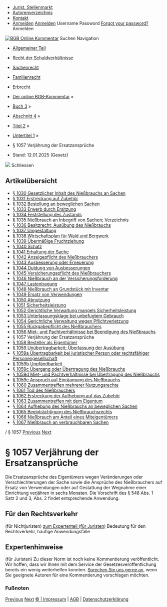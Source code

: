   * [Jurist. Stellenmarkt](https://bgb.kommentar.de/Buch-3/Abschnitt-4/Titel-2/Untertitel-1/</job-board> "Jurist. Stellenmarkt")
  * [Autorenverzeichnis](https://bgb.kommentar.de/Buch-3/Abschnitt-4/Titel-2/Untertitel-1/</Autorenverzeichnis> "Autorenverzeichnis")
  * [Kontakt](https://bgb.kommentar.de/Buch-3/Abschnitt-4/Titel-2/Untertitel-1/</Kontakt>)
  * [Anmelden](https://bgb.kommentar.de/Buch-3/Abschnitt-4/Titel-2/Untertitel-1/<#login> "show login form") [Anmelden](https://bgb.kommentar.de/Buch-3/Abschnitt-4/Titel-2/Untertitel-1/<#> "hide login form") Username Password
[Forgot your password?](https://bgb.kommentar.de/Buch-3/Abschnitt-4/Titel-2/Untertitel-1/</user/forgotpassword>) Anmelden 


[![BGB Online Kommentar](https://bgb.kommentar.de/extension/bgb/design/bgb/images/logo.png)](https://bgb.kommentar.de/Buch-3/Abschnitt-4/Titel-2/Untertitel-1/</> "BGB Online Kommentar")
Suchen
Navigation
  * [Allgemeiner Teil](https://bgb.kommentar.de/Buch-3/Abschnitt-4/Titel-2/Untertitel-1/</Buch-1>)
  * [Recht der Schuldverhältnisse](https://bgb.kommentar.de/Buch-3/Abschnitt-4/Titel-2/Untertitel-1/</Buch-2>)
  * [Sachenrecht](https://bgb.kommentar.de/Buch-3/Abschnitt-4/Titel-2/Untertitel-1/</Buch-3>)
  * [Familienrecht](https://bgb.kommentar.de/Buch-3/Abschnitt-4/Titel-2/Untertitel-1/</Buch-4>)
  * [Erbrecht](https://bgb.kommentar.de/Buch-3/Abschnitt-4/Titel-2/Untertitel-1/</Buch-5>)


  * [Der online BGB-Kommentar](https://bgb.kommentar.de/Buch-3/Abschnitt-4/Titel-2/Untertitel-1/</>) »
  * [Buch 3](https://bgb.kommentar.de/Buch-3/Abschnitt-4/Titel-2/Untertitel-1/</Buch-3>) »
  * [Abschnitt 4](https://bgb.kommentar.de/Buch-3/Abschnitt-4/Titel-2/Untertitel-1/</Buch-3/Abschnitt-4>) »
  * [Titel 2](https://bgb.kommentar.de/Buch-3/Abschnitt-4/Titel-2/Untertitel-1/</Buch-3/Abschnitt-4/Titel-2>) »
  * [Untertitel 1](https://bgb.kommentar.de/Buch-3/Abschnitt-4/Titel-2/Untertitel-1/</Buch-3/Abschnitt-4/Titel-2/Untertitel-1>) »
  * § 1057 Verjährung der Ersatzansprüche 
  * Stand: 12.01.2025 (Gesetz) 


![](https://vg01.met.vgwort.de/na/1c9909529ead4f509072c06d9081a7d5)
Schliessen 
## Artikelübersicht
  * [ § 1030 Gesetzlicher Inhalt des Nießbrauchs an Sachen ](https://bgb.kommentar.de/Buch-3/Abschnitt-4/Titel-2/Untertitel-1/</Buch-3/Abschnitt-4/Titel-2/Untertitel-1/Gesetzlicher-Inhalt-des-Niessbrauchs-an-Sachen>)
  * [ § 1031 Erstreckung auf Zubehör ](https://bgb.kommentar.de/Buch-3/Abschnitt-4/Titel-2/Untertitel-1/</Buch-3/Abschnitt-4/Titel-2/Untertitel-1/Erstreckung-auf-Zubehoer>)
  * [ § 1032 Bestellung an beweglichen Sachen ](https://bgb.kommentar.de/Buch-3/Abschnitt-4/Titel-2/Untertitel-1/</Buch-3/Abschnitt-4/Titel-2/Untertitel-1/Bestellung-an-beweglichen-Sachen>)
  * [ § 1033 Erwerb durch Ersitzung ](https://bgb.kommentar.de/Buch-3/Abschnitt-4/Titel-2/Untertitel-1/</Buch-3/Abschnitt-4/Titel-2/Untertitel-1/Erwerb-durch-Ersitzung>)
  * [ § 1034 Feststellung des Zustands ](https://bgb.kommentar.de/Buch-3/Abschnitt-4/Titel-2/Untertitel-1/</Buch-3/Abschnitt-4/Titel-2/Untertitel-1/Feststellung-des-Zustands>)
  * [ § 1035 Nießbrauch an Inbegriff von Sachen; Verzeichnis ](https://bgb.kommentar.de/Buch-3/Abschnitt-4/Titel-2/Untertitel-1/</Buch-3/Abschnitt-4/Titel-2/Untertitel-1/Niessbrauch-an-Inbegriff-von-Sachen-Verzeichnis>)
  * [ § 1036 Besitzrecht; Ausübung des Nießbrauchs ](https://bgb.kommentar.de/Buch-3/Abschnitt-4/Titel-2/Untertitel-1/</Buch-3/Abschnitt-4/Titel-2/Untertitel-1/Besitzrecht-Ausuebung-des-Niessbrauchs>)
  * [ § 1037 Umgestaltung ](https://bgb.kommentar.de/Buch-3/Abschnitt-4/Titel-2/Untertitel-1/</Buch-3/Abschnitt-4/Titel-2/Untertitel-1/Umgestaltung>)
  * [ § 1038 Wirtschaftsplan für Wald und Bergwerk ](https://bgb.kommentar.de/Buch-3/Abschnitt-4/Titel-2/Untertitel-1/</Buch-3/Abschnitt-4/Titel-2/Untertitel-1/Wirtschaftsplan-fuer-Wald-und-Bergwerk>)
  * [ § 1039 Übermäßige Fruchtziehung ](https://bgb.kommentar.de/Buch-3/Abschnitt-4/Titel-2/Untertitel-1/</Buch-3/Abschnitt-4/Titel-2/Untertitel-1/Uebermaessige-Fruchtziehung>)
  * [ § 1040 Schatz ](https://bgb.kommentar.de/Buch-3/Abschnitt-4/Titel-2/Untertitel-1/</Buch-3/Abschnitt-4/Titel-2/Untertitel-1/Schatz>)
  * [ § 1041 Erhaltung der Sache ](https://bgb.kommentar.de/Buch-3/Abschnitt-4/Titel-2/Untertitel-1/</Buch-3/Abschnitt-4/Titel-2/Untertitel-1/Erhaltung-der-Sache>)
  * [ § 1042 Anzeigepflicht des Nießbrauchers ](https://bgb.kommentar.de/Buch-3/Abschnitt-4/Titel-2/Untertitel-1/</Buch-3/Abschnitt-4/Titel-2/Untertitel-1/Anzeigepflicht-des-Niessbrauchers>)
  * [ § 1043 Ausbesserung oder Erneuerung ](https://bgb.kommentar.de/Buch-3/Abschnitt-4/Titel-2/Untertitel-1/</Buch-3/Abschnitt-4/Titel-2/Untertitel-1/Ausbesserung-oder-Erneuerung>)
  * [ § 1044 Duldung von Ausbesserungen ](https://bgb.kommentar.de/Buch-3/Abschnitt-4/Titel-2/Untertitel-1/</Buch-3/Abschnitt-4/Titel-2/Untertitel-1/Duldung-von-Ausbesserungen>)
  * [ § 1045 Versicherungspflicht des Nießbrauchers ](https://bgb.kommentar.de/Buch-3/Abschnitt-4/Titel-2/Untertitel-1/</Buch-3/Abschnitt-4/Titel-2/Untertitel-1/Versicherungspflicht-des-Niessbrauchers>)
  * [ § 1046 Nießbrauch an der Versicherungsforderung ](https://bgb.kommentar.de/Buch-3/Abschnitt-4/Titel-2/Untertitel-1/</Buch-3/Abschnitt-4/Titel-2/Untertitel-1/Niessbrauch-an-der-Versicherungsforderung>)
  * [ § 1047 Lastentragung ](https://bgb.kommentar.de/Buch-3/Abschnitt-4/Titel-2/Untertitel-1/</Buch-3/Abschnitt-4/Titel-2/Untertitel-1/Lastentragung>)
  * [ § 1048 Nießbrauch an Grundstück mit Inventar ](https://bgb.kommentar.de/Buch-3/Abschnitt-4/Titel-2/Untertitel-1/</Buch-3/Abschnitt-4/Titel-2/Untertitel-1/Niessbrauch-an-Grundstueck-mit-Inventar>)
  * [ § 1049 Ersatz von Verwendungen ](https://bgb.kommentar.de/Buch-3/Abschnitt-4/Titel-2/Untertitel-1/</Buch-3/Abschnitt-4/Titel-2/Untertitel-1/Ersatz-von-Verwendungen>)
  * [ § 1050 Abnutzung ](https://bgb.kommentar.de/Buch-3/Abschnitt-4/Titel-2/Untertitel-1/</Buch-3/Abschnitt-4/Titel-2/Untertitel-1/Abnutzung>)
  * [ § 1051 Sicherheitsleistung ](https://bgb.kommentar.de/Buch-3/Abschnitt-4/Titel-2/Untertitel-1/</Buch-3/Abschnitt-4/Titel-2/Untertitel-1/Sicherheitsleistung>)
  * [ § 1052 Gerichtliche Verwaltung mangels Sicherheitsleistung ](https://bgb.kommentar.de/Buch-3/Abschnitt-4/Titel-2/Untertitel-1/</Buch-3/Abschnitt-4/Titel-2/Untertitel-1/Gerichtliche-Verwaltung-mangels-Sicherheitsleistung>)
  * [ § 1053 Unterlassungsklage bei unbefugtem Gebrauch ](https://bgb.kommentar.de/Buch-3/Abschnitt-4/Titel-2/Untertitel-1/</Buch-3/Abschnitt-4/Titel-2/Untertitel-1/Unterlassungsklage-bei-unbefugtem-Gebrauch>)
  * [ § 1054 Gerichtliche Verwaltung wegen Pflichtverletzung ](https://bgb.kommentar.de/Buch-3/Abschnitt-4/Titel-2/Untertitel-1/</Buch-3/Abschnitt-4/Titel-2/Untertitel-1/Gerichtliche-Verwaltung-wegen-Pflichtverletzung>)
  * [ § 1055 Rückgabepflicht des Nießbrauchers ](https://bgb.kommentar.de/Buch-3/Abschnitt-4/Titel-2/Untertitel-1/</Buch-3/Abschnitt-4/Titel-2/Untertitel-1/Rueckgabepflicht-des-Niessbrauchers>)
  * [ § 1056 Miet- und Pachtverhältnisse bei Beendigung des Nießbrauchs ](https://bgb.kommentar.de/Buch-3/Abschnitt-4/Titel-2/Untertitel-1/</Buch-3/Abschnitt-4/Titel-2/Untertitel-1/Miet-und-Pachtverhaeltnisse-bei-Beendigung-des-Niessbrauchs>)
  * § 1057 Verjährung der Ersatzansprüche 
  * [ § 1058 Besteller als Eigentümer ](https://bgb.kommentar.de/Buch-3/Abschnitt-4/Titel-2/Untertitel-1/</Buch-3/Abschnitt-4/Titel-2/Untertitel-1/Besteller-als-Eigentuemer>)
  * [ § 1059 Unübertragbarkeit; Überlassung der Ausübung ](https://bgb.kommentar.de/Buch-3/Abschnitt-4/Titel-2/Untertitel-1/</Buch-3/Abschnitt-4/Titel-2/Untertitel-1/Unuebertragbarkeit-Ueberlassung-der-Ausuebung>)
  * [ § 1059a Übertragbarkeit bei juristischer Person oder rechtsfähiger Personengesellschaft ](https://bgb.kommentar.de/Buch-3/Abschnitt-4/Titel-2/Untertitel-1/</Buch-3/Abschnitt-4/Titel-2/Untertitel-1/Uebertragbarkeit-bei-juristischer-Person-oder-rechtsfaehiger-Personengesellschaft>)
  * [ § 1059b Unpfändbarkeit ](https://bgb.kommentar.de/Buch-3/Abschnitt-4/Titel-2/Untertitel-1/</Buch-3/Abschnitt-4/Titel-2/Untertitel-1/Unpfaendbarkeit>)
  * [ § 1059c Übergang oder Übertragung des Nießbrauchs ](https://bgb.kommentar.de/Buch-3/Abschnitt-4/Titel-2/Untertitel-1/</Buch-3/Abschnitt-4/Titel-2/Untertitel-1/Uebergang-oder-Uebertragung-des-Niessbrauchs>)
  * [ § 1059d Miet- und Pachtverhältnisse bei Übertragung des Nießbrauchs ](https://bgb.kommentar.de/Buch-3/Abschnitt-4/Titel-2/Untertitel-1/</Buch-3/Abschnitt-4/Titel-2/Untertitel-1/Miet-und-Pachtverhaeltnisse-bei-Uebertragung-des-Niessbrauchs>)
  * [ § 1059e Anspruch auf Einräumung des Nießbrauchs ](https://bgb.kommentar.de/Buch-3/Abschnitt-4/Titel-2/Untertitel-1/</Buch-3/Abschnitt-4/Titel-2/Untertitel-1/Anspruch-auf-Einraeumung-des-Niessbrauchs>)
  * [ § 1060 Zusammentreffen mehrerer Nutzungsrechte ](https://bgb.kommentar.de/Buch-3/Abschnitt-4/Titel-2/Untertitel-1/</Buch-3/Abschnitt-4/Titel-2/Untertitel-1/Zusammentreffen-mehrerer-Nutzungsrechte>)
  * [ § 1061 Tod des Nießbrauchers ](https://bgb.kommentar.de/Buch-3/Abschnitt-4/Titel-2/Untertitel-1/</Buch-3/Abschnitt-4/Titel-2/Untertitel-1/Tod-des-Niessbrauchers>)
  * [ § 1062 Erstreckung der Aufhebung auf das Zubehör ](https://bgb.kommentar.de/Buch-3/Abschnitt-4/Titel-2/Untertitel-1/</Buch-3/Abschnitt-4/Titel-2/Untertitel-1/Erstreckung-der-Aufhebung-auf-das-Zubehoer>)
  * [ § 1063 Zusammentreffen mit dem Eigentum ](https://bgb.kommentar.de/Buch-3/Abschnitt-4/Titel-2/Untertitel-1/</Buch-3/Abschnitt-4/Titel-2/Untertitel-1/Zusammentreffen-mit-dem-Eigentum>)
  * [ § 1064 Aufhebung des Nießbrauchs an beweglichen Sachen ](https://bgb.kommentar.de/Buch-3/Abschnitt-4/Titel-2/Untertitel-1/</Buch-3/Abschnitt-4/Titel-2/Untertitel-1/Aufhebung-des-Niessbrauchs-an-beweglichen-Sachen>)
  * [ § 1065 Beeinträchtigung des Nießbrauchsrechts ](https://bgb.kommentar.de/Buch-3/Abschnitt-4/Titel-2/Untertitel-1/</Buch-3/Abschnitt-4/Titel-2/Untertitel-1/Beeintraechtigung-des-Niessbrauchsrechts>)
  * [ § 1066 Nießbrauch am Anteil eines Miteigentümers ](https://bgb.kommentar.de/Buch-3/Abschnitt-4/Titel-2/Untertitel-1/</Buch-3/Abschnitt-4/Titel-2/Untertitel-1/Niessbrauch-am-Anteil-eines-Miteigentuemers>)
  * [ § 1067 Nießbrauch an verbrauchbaren Sachen ](https://bgb.kommentar.de/Buch-3/Abschnitt-4/Titel-2/Untertitel-1/</Buch-3/Abschnitt-4/Titel-2/Untertitel-1/Niessbrauch-an-verbrauchbaren-Sachen>)


/ § 1057 
[Previous](https://bgb.kommentar.de/Buch-3/Abschnitt-4/Titel-2/Untertitel-1/</Buch-3/Abschnitt-4/Titel-2/Untertitel-1/Miet-und-Pachtverhaeltnisse-bei-Beendigung-des-Niessbrauchs> "§ 1056 Miet- und Pachtverhältnisse bei Beendigung des Nießbrauchs") [Next](https://bgb.kommentar.de/Buch-3/Abschnitt-4/Titel-2/Untertitel-1/</Buch-3/Abschnitt-4/Titel-2/Untertitel-1/Besteller-als-Eigentuemer> "§ 1058 Besteller als Eigentümer")
# § 1057 Verjährung der Ersatzansprüche
Die Ersatzansprüche des Eigentümers wegen Veränderungen oder Verschlechterungen der Sache sowie die Ansprüche des Nießbrauchers auf Ersatz von Verwendungen oder auf Gestattung der Wegnahme einer Einrichtung verjähren in sechs Monaten. Die Vorschrift des § 548 Abs. 1 Satz 2 und 3, Abs. 2 findet entsprechende Anwendung.
## Für den Rechtsverkehr 
(für Nichtjuristen)
[zum Expertenteil (für Juristen)](https://bgb.kommentar.de/Buch-3/Abschnitt-4/Titel-2/Untertitel-1/<#expertenhinweise>)
Bedeutung für den Rechtsverkehr, häufige Anwendungsfälle
## Expertenhinweise
(für Juristen)
Zu dieser Norm ist noch keine Kommentierung veröffentlicht. Wir hoffen, dass wir Ihnen mit dem Service der Gesetzesveröffentlichung bereits ein wenig weiterhelfen konnten. [Sprechen Sie uns gerne an](https://bgb.kommentar.de/Buch-3/Abschnitt-4/Titel-2/Untertitel-1/</Kontakt>), wenn Sie geeignete Autoren für eine Kommentierung vorschlagen möchten. 
### Fußnoten
[Previous](https://bgb.kommentar.de/Buch-3/Abschnitt-4/Titel-2/Untertitel-1/</Buch-3/Abschnitt-4/Titel-2/Untertitel-1/Miet-und-Pachtverhaeltnisse-bei-Beendigung-des-Niessbrauchs> "§ 1056 Miet- und Pachtverhältnisse bei Beendigung des Nießbrauchs") [Next](https://bgb.kommentar.de/Buch-3/Abschnitt-4/Titel-2/Untertitel-1/</Buch-3/Abschnitt-4/Titel-2/Untertitel-1/Besteller-als-Eigentuemer> "§ 1058 Besteller als Eigentümer")
[© | Impressum](https://bgb.kommentar.de/Buch-3/Abschnitt-4/Titel-2/Untertitel-1/</Kontakt>) | [AGB](https://bgb.kommentar.de/Buch-3/Abschnitt-4/Titel-2/Untertitel-1/</AGB>) | [Datenschutzerklärung](https://bgb.kommentar.de/Buch-3/Abschnitt-4/Titel-2/Untertitel-1/</Datenschutzerklaerung-fuer-Leser>)
